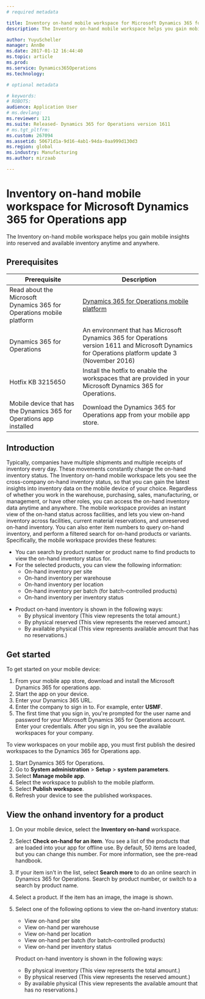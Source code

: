 ```yaml
---
# required metadata

title: Inventory on-hand mobile workspace for Microsoft Dynamics 365 for Operations app | Microsoft Docs
description: The Inventory on-hand mobile workspace helps you gain mobile insights into reserved and available inventory anytime and anywhere.

author: YuyuScheller
manager: AnnBe
ms.date: 2017-01-12 16:44:40
ms.topic: article
ms.prod: 
ms.service: Dynamics365Operations
ms.technology: 

# optional metadata

# keywords: 
# ROBOTS: 
audience: Application User
# ms.devlang: 
ms.reviewer: 121
ms.suite: Released- Dynamics 365 for Operations version 1611
# ms.tgt_pltfrm: 
ms.custom: 267094
ms.assetid: 50671d1a-9d16-4ab1-94da-0aa999d130d3
ms.region: global
ms.industry: Manufacturing
ms.author: mirzaab

---
```


# Inventory on-hand mobile workspace for Microsoft Dynamics 365 for Operations app

The Inventory on-hand mobile workspace helps you gain mobile insights into reserved and available inventory anytime and anywhere.


Prerequisites
-------------

| Prerequisite                                                         | Description                                                                                                                                        |
|----------------------------------------------------------------------|----------------------------------------------------------------------------------------------------------------------------------------------------|
| Read about the Microsoft Dynamics 365 for Operations mobile platform | [Dynamics 365 for Operations mobile platform](https://docs.microsoft.com/en-us/dynamics365/operations/dev-itpro/mobile-apps/mobile-development-handbook)                                   |
| Dynamics 365 for Operations                                          | An environment that has Microsoft Dynamics 365 for Operations version 1611 and Microsoft Dynamics for Operations platform update 3 (November 2016) |
| Hotfix KB 3215650                                                    | Install the hotfix to enable the workspaces that are provided in your Microsoft Dynamics 365 for Operations.                                       |
| Mobile device that has the Dynamics 365 for Operations app installed | Download the Dynamics 365 for Operations app from your mobile app store.                                                                           |

## Introduction
Typically, companies have multiple shipments and multiple receipts of inventory every day. These movements constantly change the on-hand inventory status. The Inventory on-hand mobile workspace lets you see the cross-company on-hand inventory status, so that you can gain the latest insights into inventory data on the mobile device of your choice. Regardless of whether you work in the warehouse, purchasing, sales, manufacturing, or management, or have other roles, you can access the on-hand inventory data anytime and anywhere. The mobile workspace provides an instant view of the on-hand status across facilities, and lets you view on-hand inventory across facilities, current material reservations, and unreserved on-hand inventory. You can also enter item numbers to query on-hand inventory, and perform a filtered search for on-hand products or variants. Specifically, the mobile workspace provides these features:

-   You can search by product number or product name to find products to view the on-hand inventory status for.
-   For the selected products, you can view the following information:
    -   On-hand inventory per site
    -   On-hand inventory per warehouse
    -   On-hand inventory per location
    -   On-hand inventory per batch (for batch-controlled products)
    -   On-hand inventory per inventory status

<!-- -->

-   Product on-hand inventory is shown in the following ways:
    -   By physical inventory (This view represents the total amount.)
    -   By physical reserved (This view represents the reserved amount.)
    -   By available physical (This view represents available amount that has no reservations.)

## Get started
To get started on your mobile device:

1.  From your mobile app store, download and install the Microsoft Dynamics 365 for operations app.
2.  Start the app on your device.
3.  Enter your Dynamics 365 URL.
4.  Enter the company to sign in to. For example, enter **USMF**.
5.  The first time that you sign in, you're prompted for the user name and password for your Microsoft Dynamics 365 for Operations account. Enter your credentials. After you sign in, you see the available workspaces for your company.

To view workspaces on your mobile app, you must first publish the desired workspaces to the Dynamics 365 for Operations app.

1.  Start Dynamics 365 for Operations.
2.  Go to **System administration** &gt; **Setup** &gt; **system parameters**.
3.  Select **Manage mobile app**.
4.  Select the workspace to publish to the mobile platform.
5.  Select **Publish workspace**.
6.  Refresh your device to see the published workspaces.

## View the onhand inventory for a product
1.  On your mobile device, select the **Inventory on-hand** workspace.
2.  Select **Check on-hand for an item**. You see a list of the products that are loaded into your app for offline use. By default, 50 items are loaded, but you can change this number. For more information, see the pre-read handbook.
3.  If your item isn't in the list, select **Search more** to do an online search in Dynamics 365 for Operations. Search by product number, or switch to a search by product name.
4.  Select a product. If the item has an image, the image is shown.
5.  Select one of the following options to view the on-hand inventory status:
    -   View on-hand per site
    -   View on-hand per warehouse
    -   View on-hand per location
    -   View on-hand per batch (for batch-controlled products)
    -   View on-hand per inventory status

    Product on-hand inventory is shown in the following ways:
    -   By physical inventory (This view represents the total amount.)
    -   By physical reserved (This view represents the reserved amount.)
    -   By available physical (This view represents the available amount that has no reservations.)



